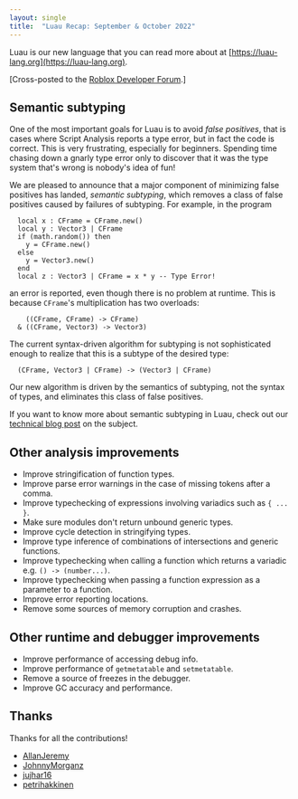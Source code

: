 ```yaml
---
layout: single
title:  "Luau Recap: September & October 2022"
---
```


Luau is our new language that you can read more about at [https://luau-lang.org](https://luau-lang.org).

[Cross-posted to the [Roblox Developer Forum](https://devforum.roblox.com/t/luau-recap-september-october-2022/).]

## Semantic subtyping

One of the most important goals for Luau is to avoid *false
positives*, that is cases where Script Analysis reports a type error,
but in fact the code is correct. This is very frustrating, especially
for beginners. Spending time chasing down a gnarly type error only to
discover that it was the type system that's wrong is nobody's idea of fun!

We are pleased to announce that a major component of minimizing false
positives has landed, *semantic subtyping*, which removes a class of false positives caused
by failures of subtyping.  For example, in the program

```luau
  local x : CFrame = CFrame.new()
  local y : Vector3 | CFrame
  if (math.random()) then
    y = CFrame.new()
  else
    y = Vector3.new()
  end
  local z : Vector3 | CFrame = x * y -- Type Error!
```

an error is reported, even though there is no problem at runtime. This
is because `CFrame`'s multiplication has two overloads:

```luau
    ((CFrame, CFrame) -> CFrame)
  & ((CFrame, Vector3) -> Vector3)
```

The current syntax-driven algorithm for subtyping is not sophisticated
enough to realize that this is a subtype of the desired type:

```luau
  (CFrame, Vector3 | CFrame) -> (Vector3 | CFrame)
```

Our new algorithm is driven by the semantics of subtyping, not the syntax of types,
and eliminates this class of false positives.

If you want to know more about semantic subtyping in Luau, check out our
[technical blog post](https://luau-lang.org/2022/10/31/luau-semantic-subtyping.html)
on the subject.

## Other analysis improvements

* Improve stringification of function types.
* Improve parse error warnings in the case of missing tokens after a comma.
* Improve typechecking of expressions involving variadics such as `{ ... }`.
* Make sure modules don't return unbound generic types. 
* Improve cycle detection in stringifying types.
* Improve type inference of combinations of intersections and generic functions.
* Improve typechecking when calling a function which returns a variadic e.g. `() -> (number...)`.
* Improve typechecking when passing a function expression as a parameter to a function.
* Improve error reporting locations.
* Remove some sources of memory corruption and crashes.

## Other runtime and debugger improvements

* Improve performance of accessing debug info.
* Improve performance of `getmetatable` and `setmetatable`.
* Remove a source of freezes in the debugger.
* Improve GC accuracy and performance.

## Thanks

Thanks for all the contributions!

* [AllanJeremy](https://github.com/AllanJeremy)
* [JohnnyMorganz](https://github.com/JohnnyMorganz)
* [jujhar16](https://github.com/jujhar16)
* [petrihakkinen](https://github.com/petrihakkinen)
